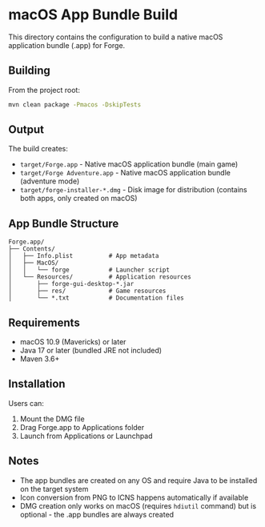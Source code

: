 # macOS App Bundle Build

This directory contains the configuration to build a native macOS application bundle (.app) for Forge.

## Building

From the project root:
```bash
mvn clean package -Pmacos -DskipTests
```

## Output

The build creates:
- `target/Forge.app` - Native macOS application bundle (main game)
- `target/Forge Adventure.app` - Native macOS application bundle (adventure mode)
- `target/forge-installer-*.dmg` - Disk image for distribution (contains both apps, only created on macOS)

## App Bundle Structure

```
Forge.app/
├── Contents/
│   ├── Info.plist          # App metadata
│   ├── MacOS/
│   │   └── forge           # Launcher script
│   └── Resources/          # Application resources
│       ├── forge-gui-desktop-*.jar
│       ├── res/            # Game resources
│       └── *.txt           # Documentation files
```

## Requirements

- macOS 10.9 (Mavericks) or later
- Java 17 or later (bundled JRE not included)
- Maven 3.6+

## Installation

Users can:
1. Mount the DMG file
2. Drag Forge.app to Applications folder
3. Launch from Applications or Launchpad

## Notes

- The app bundles are created on any OS and require Java to be installed on the target system
- Icon conversion from PNG to ICNS happens automatically if available
- DMG creation only works on macOS (requires `hdiutil` command) but is optional - the .app bundles are always created